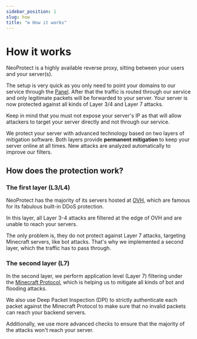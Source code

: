 ```yaml
---
sidebar_position: 1
slug: how
title: "⚙️ How it works"
---
```


# How it works

NeoProtect is a highly available reverse proxy, sitting between your users and your server(s).

The setup is very quick as you only need to point your domains to our service through the [Panel](https://panel.neoprotect.net).
After that the traffic is routed through our service and only legitimate packets will be forwarded to your server.
Your server is now protected against all kinds of Layer 3/4 and Layer 7 attacks.

Keep in mind that you must not expose your server's IP as that will allow attackers to target your server directly and not through our service.

We protect your server with advanced technology based on two layers of mitigation software.
Both layers provide **permanent mitigation** to keep your server online at all times.
New attacks are analyzed automatically to improve our filters.

## How does the protection work?

### The first layer (L3/L4)

NeoProtect has the majority of its servers hosted at [OVH](https://www.ovhcloud.com), which are famous for its fabulous built-in DDoS protection.

In this layer, all Layer 3-4 attacks are filtered at the edge of OVH and are unable to reach your servers.

The only problem is, they do not protect against Layer 7 attacks, targeting Minecraft servers,
like bot attacks. That's why we implemented a second layer, which the traffic has to pass through.

### The second layer (L7)

In the second layer, we perform application level (Layer 7) filtering under the [Minecraft Protocol](https://wiki.vg/Protocol_FAQ#What.27s_the_normal_login_sequence_for_a_client.3F), which is helping us to mitigate all kinds of bot and flooding attacks.

We also use Deep Packet Inspection (DPI) to strictly authenticate each packet against the Minecraft Protocol to make sure that no invalid packets can reach your backend servers.

Additionally, we use more advanced checks to ensure that the majority of the attacks won't reach your server.
